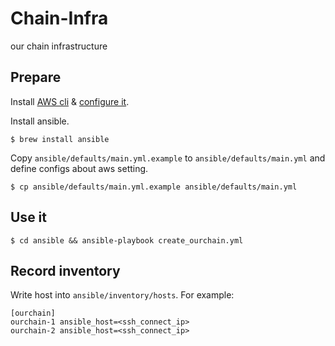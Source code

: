 # Chain-Infra
our chain infrastructure

## Prepare
Install [AWS cli](https://docs.aws.amazon.com/zh_tw/cli/latest/userguide/getting-started-install.html) & [configure it](https://docs.aws.amazon.com/zh_tw/cli/latest/userguide/cli-configure-quickstart.html).

Install ansible.
```shell
$ brew install ansible
```
Copy `ansible/defaults/main.yml.example` to `ansible/defaults/main.yml` and define configs about aws setting.
```shell
$ cp ansible/defaults/main.yml.example ansible/defaults/main.yml
```

## Use it
```shell
$ cd ansible && ansible-playbook create_ourchain.yml
```

## Record inventory
Write host into `ansible/inventory/hosts`. For example:
```
[ourchain]
ourchain-1 ansible_host=<ssh_connect_ip>
ourchain-2 ansible_host=<ssh_connect_ip>
```
